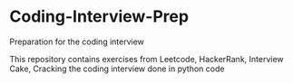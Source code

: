 # Coding-Interview-Prep
Preparation for the coding interview

This repository contains exercises from Leetcode, HackerRank, Interview Cake, Cracking the coding interview done in python code
